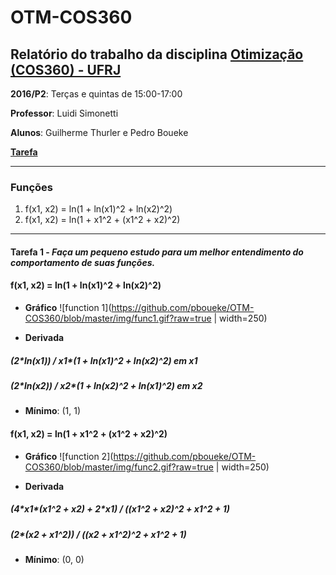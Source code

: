 # OTM-COS360

## Relatório do trabalho da disciplina [Otimização (COS360) - UFRJ](http://www.cos.ufrj.br/~luidi/cos360/otim.html)

**2016/P2**: Terças e quintas de 15:00-17:00

**Professor**: Luidi Simonetti

**Alunos**: Guilherme Thurler e Pedro Boueke

**[Tarefa](https://github.com/pboueke/OTM-COS360/blob/master/doc/COS360_Trabalho_09_2016.pdf)**

---

### Funções

1. f(x1, x2) = ln(1 + ln(x1)^2 + ln(x2)^2)
2. f(x1, x2) = ln(1 + x1^2 + (x1^2 + x2)^2)

---

#### Tarefa 1 - *Faça um pequeno estudo para um melhor entendimento do comportamento de suas funções.*

#### f(x1, x2) = ln(1 + ln(x1)^2 + ln(x2)^2)

* **Gráfico**
![function 1](https://github.com/pboueke/OTM-COS360/blob/master/img/func1.gif?raw=true | width=250)

* **Derivada**
##### (2\*ln(x1)) / x1\*(1 + ln(x1)^2 + ln(x2)^2) em x1
##### (2\*ln(x2)) / x2\*(1 + ln(x2)^2 + ln(x1)^2) em x2

* **Mínimo**: (1, 1)

#### f(x1, x2) = ln(1 + x1^2 + (x1^2 + x2)^2)

* **Gráfico**
![function 2](https://github.com/pboueke/OTM-COS360/blob/master/img/func2.gif?raw=true | width=250)

* **Derivada**
##### (4\*x1\*(x1^2 + x2) + 2\*x1) / ((x1^2 + x2)^2 + x1^2 + 1)
##### (2\*(x2 + x1^2)) / ((x2 + x1^2)^2 + x1^2 + 1)

* **Mínimo**: (0, 0)
